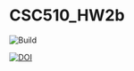 # CSC510_HW2b
![Build](https://github.com/angelaho0504/CSC510_HW2b/actions/workflows/build.yml/badge.svg)

[![DOI](https://zenodo.org/badge/401850747.svg)](https://zenodo.org/badge/latestdoi/401850747)
